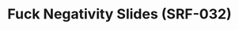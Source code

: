 ---
ee_id: '4305'
site: '1'
type: '2'
url: 2015-164-fuck-negativity-slides-srf-032
title: Fuck Negativity Slides (SRF-032)
year: '2015'
display_year: '2015'
medium: Slides
dims:
pitch:
ps:
live_url:
related: "[4277] [2014-088-going-negative-lakes] 2014-088 Going Negative / Lakes"
youtube:
related_code:
imgs: Fuck-Negativity-Slides-SRF-032-2015-164-full-database-ih.jpg
subheading:
download:
add_credit:
commission:
layout: things-i-made
---